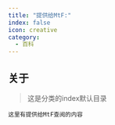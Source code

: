 ```yaml
---
title: "提供给MtF:"
index: false
icon: creative
category:
  - 百科
---
```


## 关于
> 这是分类的index默认目录<br>

    这里有提供给MtF查阅的内容